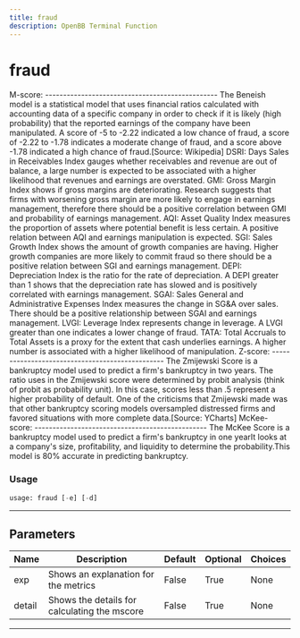 ```yaml
---
title: fraud
description: OpenBB Terminal Function
---
```


# fraud

M-score: ------------------------------------------------ The Beneish model is a statistical model that uses financial ratios calculated with accounting data of a specific company in order to check if it is likely (high probability) that the reported earnings of the company have been manipulated. A score of -5 to -2.22 indicated a low chance of fraud, a score of -2.22 to -1.78 indicates a moderate change of fraud, and a score above -1.78 indicated a high chance of fraud.[Source: Wikipedia] DSRI: Days Sales in Receivables Index gauges whether receivables and revenue are out of balance, a large number is expected to be associated with a higher likelihood that revenues and earnings are overstated. GMI: Gross Margin Index shows if gross margins are deteriorating. Research suggests that firms with worsening gross margin are more likely to engage in earnings management, therefore there should be a positive correlation between GMI and probability of earnings management. AQI: Asset Quality Index measures the proportion of assets where potential benefit is less certain. A positive relation between AQI and earnings manipulation is expected. SGI: Sales Growth Index shows the amount of growth companies are having. Higher growth companies are more likely to commit fraud so there should be a positive relation between SGI and earnings management. DEPI: Depreciation Index is the ratio for the rate of depreciation. A DEPI greater than 1 shows that the depreciation rate has slowed and is positively correlated with earnings management. SGAI: Sales General and Administrative Expenses Index measures the change in SG&A over sales. There should be a positive relationship between SGAI and earnings management. LVGI: Leverage Index represents change in leverage. A LVGI greater than one indicates a lower change of fraud. TATA: Total Accruals to Total Assets is a proxy for the extent that cash underlies earnings. A higher number is associated with a higher likelihood of manipulation. Z-score: ------------------------------------------------ The Zmijewski Score is a bankruptcy model used to predict a firm's bankruptcy in two years. The ratio uses in the Zmijewski score were determined by probit analysis (think of probit as probability unit). In this case, scores less than .5 represent a higher probability of default. One of the criticisms that Zmijewski made was that other bankruptcy scoring models oversampled distressed firms and favored situations with more complete data.[Source: YCharts] McKee-score: ------------------------------------------------ The McKee Score is a bankruptcy model used to predict a firm's bankruptcy in one yearIt looks at a company's size, profitability, and liquidity to determine the probability.This model is 80% accurate in predicting bankruptcy.

### Usage

```python
usage: fraud [-e] [-d]
```

---

## Parameters

| Name | Description | Default | Optional | Choices |
| ---- | ----------- | ------- | -------- | ------- |
| exp | Shows an explanation for the metrics | False | True | None |
| detail | Shows the details for calculating the mscore | False | True | None |

---
